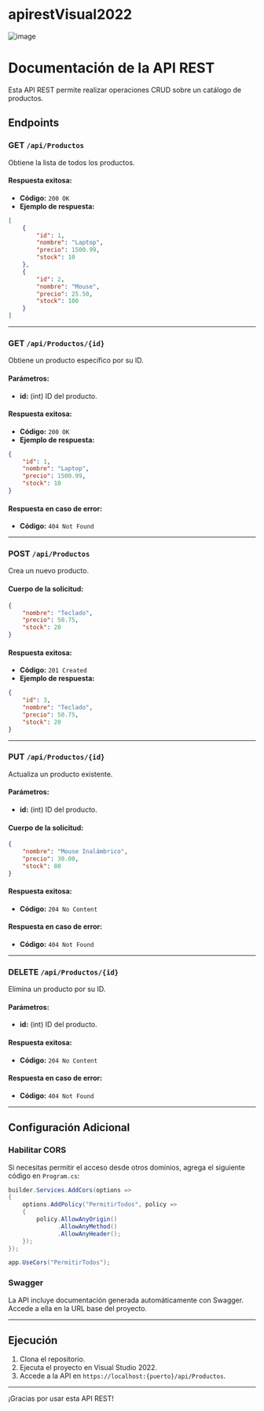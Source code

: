 # apirestVisual2022

![image](https://github.com/user-attachments/assets/c46f5b3a-55a0-4f58-84e6-dc8fdb18b7cd)


# Documentación de la API REST

Esta API REST permite realizar operaciones CRUD sobre un catálogo de productos.

## Endpoints

### **GET** `/api/Productos`
Obtiene la lista de todos los productos.

#### Respuesta exitosa:
- **Código:** `200 OK`
- **Ejemplo de respuesta:**
```json
[
    {
        "id": 1,
        "nombre": "Laptop",
        "precio": 1500.99,
        "stock": 10
    },
    {
        "id": 2,
        "nombre": "Mouse",
        "precio": 25.50,
        "stock": 100
    }
]
```

---

### **GET** `/api/Productos/{id}`
Obtiene un producto específico por su ID.

#### Parámetros:
- **id:** (int) ID del producto.

#### Respuesta exitosa:
- **Código:** `200 OK`
- **Ejemplo de respuesta:**
```json
{
    "id": 1,
    "nombre": "Laptop",
    "precio": 1500.99,
    "stock": 10
}
```

#### Respuesta en caso de error:
- **Código:** `404 Not Found`

---

### **POST** `/api/Productos`
Crea un nuevo producto.

#### Cuerpo de la solicitud:
```json
{
    "nombre": "Teclado",
    "precio": 50.75,
    "stock": 20
}
```

#### Respuesta exitosa:
- **Código:** `201 Created`
- **Ejemplo de respuesta:**
```json
{
    "id": 3,
    "nombre": "Teclado",
    "precio": 50.75,
    "stock": 20
}
```

---

### **PUT** `/api/Productos/{id}`
Actualiza un producto existente.

#### Parámetros:
- **id:** (int) ID del producto.

#### Cuerpo de la solicitud:
```json
{
    "nombre": "Mouse Inalámbrico",
    "precio": 30.00,
    "stock": 80
}
```

#### Respuesta exitosa:
- **Código:** `204 No Content`

#### Respuesta en caso de error:
- **Código:** `404 Not Found`

---

### **DELETE** `/api/Productos/{id}`
Elimina un producto por su ID.

#### Parámetros:
- **id:** (int) ID del producto.

#### Respuesta exitosa:
- **Código:** `204 No Content`

#### Respuesta en caso de error:
- **Código:** `404 Not Found`

---

## Configuración Adicional

### Habilitar CORS
Si necesitas permitir el acceso desde otros dominios, agrega el siguiente código en `Program.cs`:

```csharp
builder.Services.AddCors(options =>
{
    options.AddPolicy("PermitirTodos", policy =>
    {
        policy.AllowAnyOrigin()
              .AllowAnyMethod()
              .AllowAnyHeader();
    });
});

app.UseCors("PermitirTodos");
```

### Swagger
La API incluye documentación generada automáticamente con Swagger. Accede a ella en la URL base del proyecto.

---

## Ejecución
1. Clona el repositorio.
2. Ejecuta el proyecto en Visual Studio 2022.
3. Accede a la API en `https://localhost:{puerto}/api/Productos`.

---

¡Gracias por usar esta API REST!

